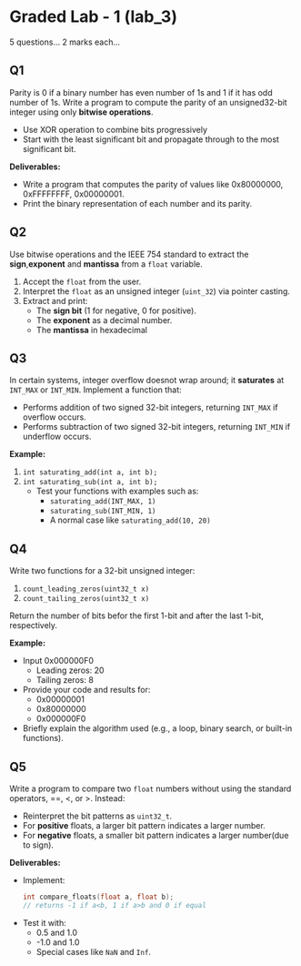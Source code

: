 # Graded Lab - 1 (lab_3)

5 questions... 2 marks each...

## Q1

Parity is 0 if a binary number has even number of 1s and 1 if it has odd number of 1s. Write a program to compute the parity of an unsigned32-bit integer using only **bitwise operations**.
- Use XOR operation to combine bits progressively
- Start with the least significant bit and propagate through to the most significant bit.

**Deliverables:**
- Write a program that computes the parity of values like 0x80000000, 0xFFFFFFFF, 0x00000001.
- Print the binary representation of each number and its parity.


## Q2
Use bitwise operations and the IEEE 754 standard to extract the **sign**,**exponent** and **mantissa** from a `float` variable.
1. Accept the `float` from the user.
2. Interpret the `float` as an unsigned integer (`uint_32`) via pointer casting.
3. Extract and print:
    - The **sign bit** (1 for negative, 0 for positive).
    - The **exponent** as a decimal number.
    - The **mantissa** in hexadecimal
  

## Q3

In certain systems, integer overflow doesnot wrap around; it **saturates** at `INT_MAX` or `INT_MIN`. Implement a function that:
- Performs addition of two signed 32-bit integers, returning `INT_MAX` if overflow occurs.
- Performs subtraction of two signed 32-bit integers, returning `INT_MIN` if underflow occurs.

**Example:**
1. `int saturating_add(int a, int b);`
2. `int saturating_sub(int a, int b);`
    - Test your functions with examples such as:
       - `saturating_add(INT_MAX, 1)`
       - `saturating_sub(INT_MIN, 1)`
       - A normal case like `saturating_add(10, 20)`


## Q4

Write two functions for a 32-bit unsigned integer:
1. `count_leading_zeros(uint32_t x)`
2. `count_tailing_zeros(uint32_t x)`

Return the number of bits befor the first 1-bit and after the last 1-bit, respectively.

**Example:**
- Input 0x000000F0
   - Leading zeros: 20
   - Tailing zeros: 8
- Provide your code and results for:
   - 0x00000001
   - 0x80000000
   - 0x000000F0
- Briefly explain the algorithm used (e.g., a loop, binary search, or built-in functions).


## Q5
Write a program to compare two `float` numbers without using the standard operators, ==, <, or >. Instead:
- Reinterpret the bit patterns as `uint32_t`.
- For **positive** floats, a larger bit pattern indicates a larger number.
- For **negative** floats, a smaller bit pattern indicates a larger number(due to sign).
  
**Deliverables:**
- Implement:
    ```c
    int compare_floats(float a, float b);
    // returns -1 if a<b, 1 if a>b and 0 if equal
    ```
- Test it with:
  - 0.5 and 1.0
  - -1.0 and 1.0
  - Special cases like `NaN` and `Inf`.